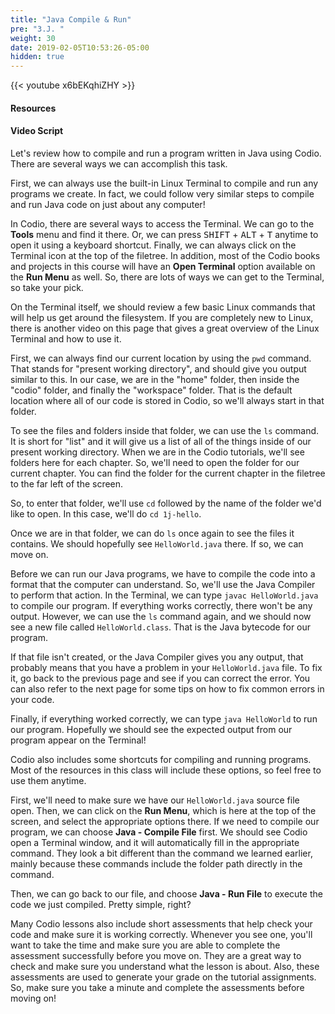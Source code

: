 ```yaml
---
title: "Java Compile & Run"
pre: "3.J. "
weight: 30
date: 2019-02-05T10:53:26-05:00
hidden: true
---
```


{{< youtube x6bEKqhiZHY >}}

#### Resources

#### Video Script

Let's review how to compile and run a program written in Java using Codio. There are several ways we can accomplish this task.

First, we can always use the built-in Linux Terminal to compile and run any programs we create. In fact, we could follow very similar steps to compile and run Java code on just about any computer!

In Codio, there are several ways to access the Terminal. We can go to the **Tools** menu and find it there. Or, we can press <kbd>SHIFT</kbd> + <kbd>ALT</kbd> + <kbd>T</kbd> anytime to open it using a keyboard shortcut. Finally, we can always click on the Terminal icon at the top of the filetree. In addition, most of the Codio books and projects in this course will have an **Open Terminal** option available on the **Run Menu** as well. So, there are lots of ways we can get to the Terminal, so take your pick.

On the Terminal itself, we should review a few basic Linux commands that will help us get around the filesystem. If you are completely new to Linux, there is another video on this page that gives a great overview of the Linux Terminal and how to use it.

First, we can always find our current location by using the `pwd` command. That stands for "present working directory", and should give you output similar to this. In our case, we are in the "home" folder, then inside the "codio" folder, and finally the "workspace" folder. That is the default location where all of our code is stored in Codio, so we'll always start in that folder.

To see the files and folders inside that folder, we can use the `ls` command. It is short for "list" and it will give us a list of all of the things inside of our present working directory. When we are in the Codio tutorials, we'll see folders here for each chapter. So, we'll need to open the folder for our current chapter. You can find the folder for the current chapter in the filetree to the far left of the screen.

So, to enter that folder, we'll use `cd` followed by the name of the folder we'd like to open. In this case, we'll do `cd 1j-hello`.

Once we are in that folder, we can do `ls` once again to see the files it contains. We should hopefully see `HelloWorld.java` there. If so, we can move on.

Before we can run our Java programs, we have to compile the code into a format that the computer can understand. So, we'll use the Java Compiler to perform that action. In the Terminal, we can type `javac HelloWorld.java` to compile our program. If everything works correctly, there won't be any output. However, we can use the `ls` command again, and we should now see a new file called `HelloWorld.class`. That is the Java bytecode for our program.

If that file isn't created, or the Java Compiler gives you any output, that probably means that you have a problem in your `HelloWorld.java` file. To fix it, go back to the previous page and see if you can correct the error. You can also refer to the next page for some tips on how to fix common errors in your code.

Finally, if everything worked correctly, we can type `java HelloWorld` to run our program. Hopefully we should see the expected output from our program appear on the Terminal!

Codio also includes some shortcuts for compiling and running programs. Most of the resources in this class will include these options, so feel free to use them anytime.

First, we'll need to make sure we have our `HelloWorld.java` source file open. Then, we can click on the **Run Menu**, which is here at the top of the screen, and select the appropriate options there. If we need to compile our program, we can choose **Java - Compile File** first. We should see Codio open a Terminal window, and it will automatically fill in the appropriate command. They look a bit different than the command we learned earlier, mainly because these commands include the folder path directly in the command.

Then, we can go back to our file, and choose **Java - Run File** to execute the code we just compiled. Pretty simple, right?

Many Codio lessons also include short assessments that help check your code and make sure it is working correctly. Whenever you see one, you'll want to take the time and make sure you are able to complete the assessment successfully before you move on. They are a great way to check and make sure you understand what the lesson is about. Also, these assessments are used to generate your grade on the tutorial assignments. So, make sure you take a minute and complete the assessments before moving on!

